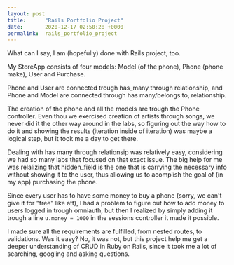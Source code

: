 ```yaml
---
layout: post
title:      "Rails Portfolio Project"
date:       2020-12-17 02:50:28 +0000
permalink:  rails_portfolio_project
---
```



What can I say, I am (hopefully) done with Rails project, too.

My StoreApp consists of four models: Model (of the phone), Phone (phone make), User and Purchase.

Phone and User are connected trough has_many through relationship, and Phone and Model are connected through has many/belongs to, relationship.

The creation of the phone and all the models are trough the Phone controller. Even thou we exercised creation of artists through songs, we never did it the other way around in the labs, so figuring out the way how to do it and showing the results (iteration inside of iteration) was maybe a logical step, but it took me a day to get there.

Dealing with has many through relationsip was relatively easy, considering we had so many labs that focused on that exact issue. The big help for me was relalizing that hidden_field is the one that is carrying the necessary info without showing it to the user, thus allowing us to acomplish the goal of (in my app) purchasing the phone.

Since every user has to have some money to buy a phone (sorry, we can't give it for "free" like att), I had a problem to figure out how to add money to users logged in trough omniauth, but then I realized by simply adding it trough a line `u.money = 1000` in the sessions controller it made it possible.

I made sure all the requirements are fulfilled, from nested routes, to validations. Was it easy? No,  it was not, but this project help me get a deeper understanding of CRUD in Ruby on Rails, since it took me a lot of searching, googling and asking questions.
